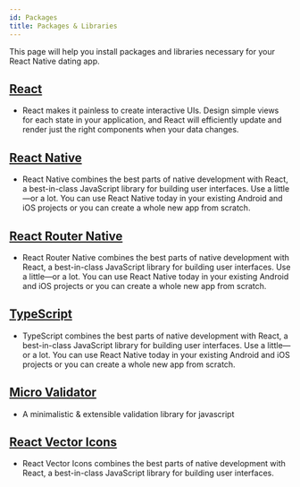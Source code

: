 ```yaml
---
id: Packages
title: Packages & Libraries
---
```


This page will help you install packages and libraries necessary for your React Native dating app.

## [React](https://www.npmjs.com/package/react)

* React makes it painless to create interactive UIs. Design simple views for each state in your application, and React will efficiently update and render just the right components when your data changes.

## [React Native](https://www.npmjs.com/package/react-native)

* React Native combines the best parts of native development with React, a best-in-class JavaScript library for building user interfaces.
Use a little—or a lot. You can use React Native today in your existing Android and iOS projects or you can create a whole new app from scratch.

## [React Router Native](https://www.npmjs.com/package/react-router-native)

* React Router Native combines the best parts of native development with React, a best-in-class JavaScript library for building user interfaces.
Use a little—or a lot. You can use React Native today in your existing Android and iOS projects or you can create a whole new app from scratch.

## [TypeScript](https://www.npmjs.com/package/typescript)

* TypeScript combines the best parts of native development with React, a best-in-class JavaScript library for building user interfaces.
Use a little—or a lot. You can use React Native today in your existing Android and iOS projects or you can create a whole new app from scratch.

## [Micro Validator](https://www.npmjs.com/package/micro-validator)

* A minimalistic & extensible validation library for javascript

## [React Vector Icons](https://www.npmjs.com/package/react-native-vector-icons)

* React Vector Icons combines the best parts of native development with React, a best-in-class JavaScript library for building user interfaces.

